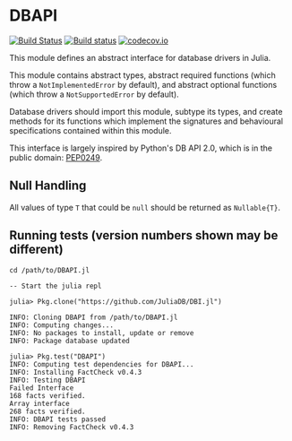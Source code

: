 # DBAPI

[![Build Status](https://travis-ci.org/JuliaDB/DBAPI.jl.svg)](https://travis-ci.org/JuliaDB/DBAPI.jl) [![Build status](https://ci.appveyor.com/api/projects/status/xf6c75kxvtluiuit?svg=true)](https://ci.appveyor.com/project/iamed2/dbapi-jl)
 [![codecov.io](http://codecov.io/github/JuliaDB/DBAPI.jl/coverage.svg?branch=master)](http://codecov.io/github/JuliaDB/DBAPI.jl?branch=master)

This module defines an abstract interface for database drivers in Julia.

This module contains abstract types, abstract required functions (which throw
a `NotImplementedError` by default), and abstract optional functions (which
throw a `NotSupportedError` by default).

Database drivers should import this module, subtype its types, and create
methods for its functions which implement the signatures and behavioural
specifications contained within this module.

This interface is largely inspired by Python's DB API 2.0, which is in the
public domain: [PEP0249](https://www.python.org/dev/peps/pep-0249).


## Null Handling

All values of type `T` that could be `null` should be returned as 
`Nullable{T}`. 

## Running tests (version numbers shown may be different)

```
cd /path/to/DBAPI.jl

-- Start the julia repl

julia> Pkg.clone("https://github.com/JuliaDB/DBI.jl")

INFO: Cloning DBAPI from /path/to/DBAPI.jl
INFO: Computing changes...
INFO: No packages to install, update or remove
INFO: Package database updated

julia> Pkg.test("DBAPI")
INFO: Computing test dependencies for DBAPI...
INFO: Installing FactCheck v0.4.3
INFO: Testing DBAPI
Failed Interface
168 facts verified.
Array interface
268 facts verified.
INFO: DBAPI tests passed
INFO: Removing FactCheck v0.4.3
```